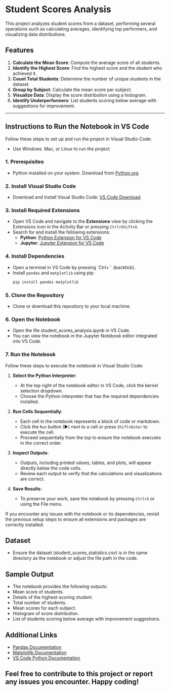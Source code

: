 # Student Scores Analysis

This project analyzes student scores from a dataset, performing several operations such as calculating averages, identifying top performers, and visualizing data distributions. 

## Features
1. **Calculate the Mean Score**: Compute the average score of all students.
2. **Identify the Highest Score**: Find the highest score and the student who achieved it.
3. **Count Total Students**: Determine the number of unique students in the dataset.
4. **Group by Subject**: Calculate the mean score per subject.
5. **Visualize Data**: Display the score distribution using a histogram.
6. **Identify Underperformers**: List students scoring below average with suggestions for improvement.

---

## Instructions to Run the Notebook in VS Code

Follow these steps to set up and run the project in Visual Studio Code:
- Use Windows. Mac, or Linux to run the project

### 1. Prerequisites
- Python installed on your system. Download from [Python.org](https://www.python.org/downloads/).

### 2. Install Visual Studio Code
- Download and install Visual Studio Code: [VS Code Download](https://code.visualstudio.com/).

### 3. Install Required Extensions
- Open VS Code and navigate to the **Extensions** view by clicking the Extensions icon in the Activity Bar or pressing `Ctrl+Shift+X`.
- Search for and install the following extensions:
  - **Python**: [Python Extension for VS Code](https://marketplace.visualstudio.com/items?itemName=ms-python.python)
  - **Jupyter**: [Jupyter Extension for VS Code](https://marketplace.visualstudio.com/items?itemName=ms-toolsai.jupyter)

### 4. Install Dependencies
- Open a terminal in VS Code by pressing `Ctrl+`` (backtick).
- Install `pandas` and `matplotlib` using pip:
  ```bash
  pip install pandas matplotlib
  ```

### 5. Clone the Repository
- Clone or download this repository to your local machine.

### 6. Open the Notebook
- Open the file student_scores_analysis.ipynb in VS Code.
- You can view the notebook in the Jupyter Notebook editor integrated into VS Code.

### 7. Run the Notebook

Follow these steps to execute the notebook in Visual Studio Code:

1. **Select the Python Interpreter**:
   - At the top right of the notebook editor in VS Code, click the kernel selection dropdown.
   - Choose the Python interpreter that has the required dependencies installed.

2. **Run Cells Sequentially**:
   - Each cell in the notebook represents a block of code or markdown.
   - Click the `Run` button (▶) next to a cell or press `Shift+Enter` to execute the cell.
   - Proceed sequentially from the top to ensure the notebook executes in the correct order.

3. **Inspect Outputs**:
   - Outputs, including printed values, tables, and plots, will appear directly below the code cells.
   - Review each output to verify that the calculations and visualizations are correct.

4. **Save Results**:
   - To preserve your work, save the notebook by pressing `Ctrl+S` or using the File menu.

If you encounter any issues with the notebook or its dependencies, revisit the previous setup steps to ensure all extensions and packages are correctly installed.


## Dataset
- Ensure the dataset (student_scores_statistics.csv) is in the same directory as the notebook or adjust the file path in the code.

## Sample Output
- The notebook provides the following outputs:
- Mean score of students.
- Details of the highest-scoring student.
- Total number of students.
- Mean scores for each subject.
- Histogram of score distribution.
- List of students scoring below average with improvement suggestions.

## Additional Links
- [Pandas Documentation](https://pandas.pydata.org/docs/)
- [Matplotlib Documentation](https://matplotlib.org/stable/users/index.html)
- [VS Code Python Documentation](https://matplotlib.org/stable/users/index.html)

## Feel free to contribute to this project or report any issues you encounter. Happy coding!
